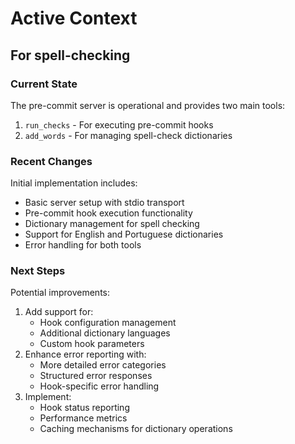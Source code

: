 # Active Context

##  For spell-checking
### Current State
The pre-commit server is operational and provides two main tools:
1. `run_checks` - For executing pre-commit hooks
2. `add_words` - For managing spell-check dictionaries

### Recent Changes
Initial implementation includes:
- Basic server setup with stdio transport
- Pre-commit hook execution functionality
- Dictionary management for spell checking
- Support for English and Portuguese dictionaries
- Error handling for both tools

### Next Steps
Potential improvements:
1. Add support for:
   - Hook configuration management
   - Additional dictionary languages
   - Custom hook parameters
2. Enhance error reporting with:
   - More detailed error categories
   - Structured error responses
   - Hook-specific error handling
3. Implement:
   - Hook status reporting
   - Performance metrics
   - Caching mechanisms for dictionary operations
